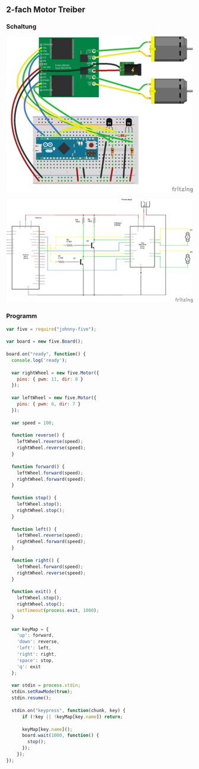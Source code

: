 ## 2-fach Motor Treiber

### Schaltung

![Verdrahtung](../../images/circ/dual-motor-driver_Steckplatine.png "Verdrahtung")

![Schaltplan](../../images/circ/dual-motor-driver_Schaltplan.png "Schaltplan")

### Programm

```JavaScript
var five = require("johnny-five");

var board = new five.Board();

board.on("ready", function() {
  console.log('ready');

  var rightWheel = new five.Motor({
    pins: { pwm: 11, dir: 8 }
  });

  var leftWheel = new five.Motor({
    pins: { pwm: 6, dir: 7 }
  });

  var speed = 100;

  function reverse() {
    leftWheel.reverse(speed);
    rightWheel.reverse(speed);
  }

  function forward() {
    leftWheel.forward(speed);
    rightWheel.forward(speed);
  }

  function stop() {
    leftWheel.stop();
    rightWheel.stop();
  }

  function left() {
    leftWheel.reverse(speed);
    rightWheel.forward(speed);
  }

  function right() {
    leftWheel.forward(speed);
    rightWheel.reverse(speed);
  }

  function exit() {
    leftWheel.stop();
    rightWheel.stop();
    setTimeout(process.exit, 1000);
  }

  var keyMap = {
    'up': forward,
    'down': reverse,
    'left': left,
    'right': right,
    'space': stop,
    'q': exit
  };

  var stdin = process.stdin;
  stdin.setRawMode(true);
  stdin.resume();

  stdin.on("keypress", function(chunk, key) {
      if (!key || !keyMap[key.name]) return;      

      keyMap[key.name]();
      board.wait(1000, function() {
        stop();
      });
    });
});
```
